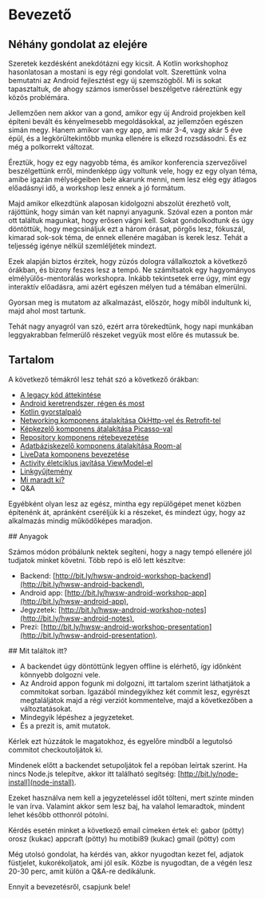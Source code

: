 # Bevezető

## Néhány gondolat az elejére

Szeretek kezdésként anekdótázni egy kicsit. A Kotlin workshophoz hasonlatosan a mostani is egy régi gondolat volt. Szerettünk volna bemutatni az Android fejlesztést egy új szemszögből. Mi is sokat tapasztaltuk, de ahogy számos ismerőssel beszélgetve ráéreztünk egy közös problémára.  

Jellemzően nem akkor van a gond, amikor egy új Android projekben kell építeni bevált és kényelmesebb megoldásokkal, az jellemzően egészen simán megy. Hanem amikor van egy app, ami már 3-4, vagy akár 5 éve épül, és a legkörültekintőbb munka ellenére is elkezd rozsdásodni. És ez még a polkorrekt változat. 

Éreztük, hogy ez egy nagyobb téma, és amikor konferencia szervezőivel beszélgettünk erről, mindenképp úgy voltunk vele, hogy ez egy olyan téma, amibe igazán mélységeiben bele akarunk menni, nem lesz elég egy átlagos előadásnyi idő, a workshop lesz ennek a jó formátum.

Majd amikor elkezdtünk alaposan kidolgozni abszolút érezhető volt, rájöttünk, hogy simán van két napnyi anyagunk. Szóval ezen a ponton már ott találtuk magunkat, hogy erősen vágni kell. Sokat gondolkodtunk és úgy döntöttük, hogy megcsináljuk ezt a három órásat, pörgős lesz, fókuszál, kimarad sok-sok téma, de ennek ellenére magában is kerek lesz. Tehát a teljesség igénye nélkül szemléljétek mindezt.

Ezek alapján biztos érzitek, hogy zúzós dologra vállalkoztok a következő órákban, és bizony feszes lesz a tempó. Ne számítsatok egy hagyományos elmélyülős-mentorálás workshopra. Inkább tekintsetek erre úgy, mint egy interaktív előadásra, ami azért egészen mélyen tud a témában elmerülni.

Gyorsan meg is mutatom az alkalmazást, először, hogy miből indultunk ki, majd ahol most tartunk.

Tehát nagy anyagról van szó, ezért arra törekedtünk, hogy napi munkában leggyakrabban felmerülő részeket vegyük most előre és mutassuk be. 

## Tartalom

A következő témákról lesz tehát szó a következő órákban:

- [A legacy kód áttekintése](https://github.com/AppCraft-Projects/appcraft-kotlin-workshop/blob/master/docs/hu/01_convert_from_java.md)
- [Android keretrendszer, régen és most](https://github.com/AppCraft-Projects/appcraft-kotlin-workshop/blob/master/docs/hu/02_java_interop.md)
- [Kotlin gyorstalpaló](https://github.com/AppCraft-Projects/appcraft-kotlin-workshop/blob/master/docs/hu/03_data_classes.md)
- [Networking komponens átalakítása OkHttp-vel és Retrofit-tel](https://github.com/AppCraft-Projects/appcraft-kotlin-workshop/blob/master/docs/hu/04_immutability_and_copy.md)
- [Képkezelő komponens átalakítása Picasso-val](https://github.com/AppCraft-Projects/appcraft-kotlin-workshop/blob/master/docs/hu/07_nullability.md)
- [Repository komponens rétebevezetése](https://github.com/AppCraft-Projects/appcraft-kotlin-workshop/blob/master/docs/hu/05_type_inference_any_nothing.md)
- [Adatbáziskezelő komponens átalakítása Room-al](https://github.com/AppCraft-Projects/appcraft-kotlin-workshop/blob/master/docs/hu/06_expression_statement_if_and_when.md)
- [LiveData komponens bevezetése](https://github.com/AppCraft-Projects/appcraft-kotlin-workshop/blob/master/docs/hu/08_functions.md)
- [Activity életciklus javítása ViewModel-el](https://github.com/AppCraft-Projects/appcraft-kotlin-workshop/blob/master/docs/hu/09_extension_functions.md)
- [Linkgyűjtemény](https://github.com/AppCraft-Projects/appcraft-kotlin-workshop/blob/master/docs/hu/15_links.md)
- [Mi maradt ki?](https://github.com/AppCraft-Projects/appcraft-kotlin-workshop/blob/master/docs/hu/14_missing.md)
- Q&A

Egyébként olyan lesz az egész, mintha egy repülőgépet menet közben építenénk át, apránként cseréljük ki a részeket, és mindezt úgy, hogy az alkalmazás mindig működőképes maradjon.

## Anyagok

Számos módon próbálunk nektek segíteni, hogy a nagy tempó ellenére jól tudjatok minket követni. Több repó is elő lett készítve: 

- Backend: [http://bit.ly/hwsw-android-workshop-backend](http://bit.ly/hwsw-android-backend),
- Android app: [http://bit.ly/hwsw-android-workshop-app](http://bit.ly/hwsw-android-app),
- Jegyzetek: [http://bit.ly/hwsw-android-workshop-notes](http://bit.ly/hwsw-android-notes),
- Prezi: [http://bit.ly/hwsw-android-workshop-presentation](http://bit.ly/hwsw-android-presentation).

## Mit találtok itt?
- A backendet úgy döntöttünk legyen offline is elérhető, így időnként könnyebb dolgozni vele.
- Az Android appon fogunk mi dolgozni, itt tartalom szerint láthatjátok a commitokat sorban. Igazából mindegyikhez két commit lesz, egyrészt megtaláljátok majd a régi verziót kommentelve, majd a következőben a változtatásokat.
- Mindegyik lépéshez a jegyzeteket. 
- És a prezit is, amit mutatok.

Kérlek ezt húzzátok le magatokhoz, és egyelőre mindből a legutolsó commitot checkoutoljátok ki. 

Mindenek előtt a backendet setupoljátok fel a repóban leírtak szerint. Ha nincs Node.js telepítve, akkor itt található segítség: [http://bit.ly/node-install](node-install).

Ezeket használva nem kell a jegyzeteléssel időt tölteni, mert szinte minden le van írva. Valamint akkor sem lesz baj, ha valahol lemaradtok, mindent lehet később otthonról pótolni.

Kérdés esetén minket a következő email címeken értek el:
gabor (pötty) orosz (kukac) appcraft (pötty) hu
motibi89 (kukac) gmail (pötty) com

Még utolsó gondolat, ha kérdés van, akkor nyugodtan kezet fel, adjatok füstjelet, kukorékoljatok, ami jól esik. Közbe is nyugodtan, de a végén lesz 20-30 perc, amit külön a Q&A-re dedikálunk.

Ennyit a bevezetésről, csapjunk bele!
